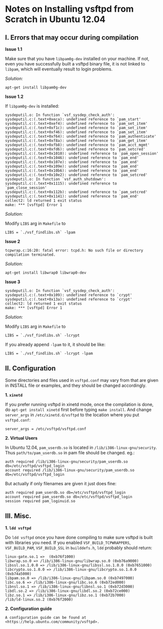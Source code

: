 Notes on Installing vsftpd from Scratch in Ubuntu 12.04
=======================================================

I. Errors that may occur during compilation
---------------------

__Issue 1.1__

Make sure that you have `libpam0g-dev` installed on your machine. If not, even you have successfully built a vsftpd binary file, it is not linked to `libpam`, which will eventually result to login problems.

*Solution:*

    apt-get install libpam0g-dev

__Issue 1.2__

If `libpam0g-dev` is installed:

    sysdeputil.o: In function `vsf_sysdep_check_auth':
    sysdeputil.c:(.text+0xeca): undefined reference to `pam_start'
    sysdeputil.c:(.text+0xef4): undefined reference to `pam_set_item'
    sysdeputil.c:(.text+0xf1c): undefined reference to `pam_set_item'
    sysdeputil.c:(.text+0xf46): undefined reference to `pam_set_item'
    sysdeputil.c:(.text+0xf64): undefined reference to `pam_authenticate'
    sysdeputil.c:(.text+0xf8a): undefined reference to `pam_get_item'
    sysdeputil.c:(.text+0xfb8): undefined reference to `pam_acct_mgmt'
    sysdeputil.c:(.text+0xfd6): undefined reference to `pam_setcred'
    sysdeputil.c:(.text+0x1010): undefined reference to `pam_open_session'
    sysdeputil.c:(.text+0x1046): undefined reference to `pam_end'
    sysdeputil.c:(.text+0x107e): undefined reference to `pam_end'
    sysdeputil.c:(.text+0x109e): undefined reference to `pam_end'
    sysdeputil.c:(.text+0x10b6): undefined reference to `pam_end'
    sysdeputil.c:(.text+0x10e2): undefined reference to `pam_setcred'
    sysdeputil.o: In function `vsf_auth_shutdown':
    sysdeputil.c:(.text+0x1115): undefined reference to `pam_close_session'
    sysdeputil.c:(.text+0x112b): undefined reference to `pam_setcred'
    sysdeputil.c:(.text+0x1141): undefined reference to `pam_end'
    collect2: ld returned 1 exit status
    make: *** [vsftpd] Error 1

*Solution:*

Modify `LIBS` arg in `Makefile` to
    
    LIBS = `./vsf_findlibs.sh` -lpam

__Issue 2__

    tcpwrap.c:16:20: fatal error: tcpd.h: No such file or directory
    compilation terminated.

*Solution:*

    apt-get install libwrap0 libwrap0-dev
    
__Issue 3__

    sysdeputil.o: In function `vsf_sysdep_check_auth':
    sysdeputil.c:(.text+0x109): undefined reference to `crypt'
    sysdeputil.c:(.text+0x13a): undefined reference to `crypt'
    collect2: ld returned 1 exit status
    make: *** [vsftpd] Error 1

*Solution:*

Modify `LIBS` arg in `Makefile` to

    LIBS = `./vsf_findlibs.sh` -lcrypt

If you already append `-lpam` to it, it should be like:

    LIBS = `./vsf_findlibs.sh` -lcrypt -lpam


II. Configuration
-----------------

Some directories and files used in `vsftpd.conf` may vary from that are given in INSTALL file or examples, and they should be changed accordingly.

__1. `xinetd`__

  If you prefer running vsftpd in xinetd mode, once the compilation is done, do `apt-get install xinetd` first before typing `make install`.
  And change `server_args` in `/etc/xinetd.d/vsftpd` to the location where you put `vsftpd.conf`:
  
    server_args = /etc/vsftpd/vsftpd.conf

__2. Virtual Users__
   
  In Ubuntu 12.04, `pam_userdb.so` is located in `/lib/i386-linux-gnu/security`. Thus `path/to/pam_userdb.so` in pam file should be changed. eg.:
  
    auth required /lib/i386-linux-gnu/security/pam_userdb.so db=/etc/vsftpd/vsftpd_login
    account required /lib/i386-linux-gnu/security/pam_userdb.so db=/etc/vsftpd/vsftpd_login
  
  But actually if only filenames are given it just does fine:
  
    auth required pam_userdb.so db=/etc/vsftpd/vsftpd_login
    account required pam_userdb.so db=/etc/vsftpd/vsftpd_login
    session required pam_loginuid.so

III. Misc.
----------

__1. `ldd vsftpd`__

  Do `ldd vsftpd` once you have done compiling to make sure vsftpd is built with libraries you need.
  If you enabled `VSF_BUILD_TCPWRAPPERS`, `VSF_BUILD_PAM`, `VSF_BUILD_SSL` in `builddefs.h`, `ldd` probably should return:
  
    linux-gate.so.1 =>  (0xb76f1000)
    libwrap.so.0 => /lib/i386-linux-gnu/libwrap.so.0 (0xb76a9000)
    libssl.so.1.0.0 => /lib/i386-linux-gnu/libssl.so.1.0.0 (0xb7651000)
    libcrypto.so.1.0.0 => /lib/i386-linux-gnu/libcrypto.so.1.0.0 (0xb74a5000)
    libpam.so.0 => /lib/i386-linux-gnu/libpam.so.0 (0xb7497000)
    libc.so.6 => /lib/i386-linux-gnu/libc.so.6 (0xb72ed000)
    libnsl.so.1 => /lib/i386-linux-gnu/libnsl.so.1 (0xb72d3000)
    libdl.so.2 => /lib/i386-linux-gnu/libdl.so.2 (0xb72ce000)
    libz.so.1 => /lib/i386-linux-gnu/libz.so.1 (0xb72b7000)
    /lib/ld-linux.so.2 (0xb76f2000)
    
__2. Configuration guide__

    A configuration guide can be found at <https://help.ubuntu.com/community/vsftpd>.





    